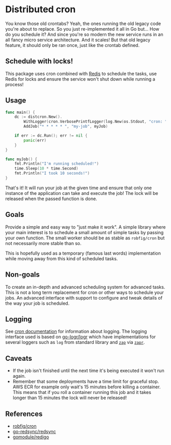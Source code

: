 # Distributed cron

You know those old crontabs? Yeah, the ones running the old legacy code you're
about to replace. So you just re-implemented it all in Go but... How do you
schedule it? And since you're so modern the new service runs in an all fancy
micro service architecture. And it scales! But that old legacy feature, it
should only be ran once, just like the crontab defined.

## Schedule with locks!

This package uses cron combined with [Redis](https://redis.io/) to schedule the
tasks, use Redis for locks and ensure the service won't shut down while running
a process!

## Usage

```go
func main() {
    dc := distcron.New().
        WithLogger(cron.VerbosePrintfLogger(log.New(os.Stdout, "cron: ", log.LstdFlags))).
        AddJob("* * * * * ", "my-job", myJob)

    if err := dc.Run(); err != nil {
        panic(err)
    }
}

func myJob() {
    fmt.Println("I'm running scheduled!")
    time.Sleep(10 * time.Second)
    fmt.Println("I took 10 seconds!")
}
```

That's it! It will run your job at the given time and ensure that only one
instance of the application can take and execute the job! The lock will be
released when the passed function is done.

## Goals

Provide a simple and easy way to "just make it work". A simple library where
your main interest is to schedule a small amount of simple tasks by passing your
own function. The small worker should be as stable as `robfig/cron` but not
necessarily more stable than so.

This is hopefully used as a temporary (famous last words)
implementation while moving away from this kind of scheduled tasks.

## Non-goals

To create an in-depth and advanced scheduling system for advanced tasks. This is
not a long term replacement for cron or other ways to schedule your jobs. An
advanced interface with support to configure and tweak details of the way your
job is scheduled.

## Logging

See [cron documentation](https://godoc.org/github.com/robfig/cron#Logger) for
information about logging. The logging interface used is based on
[go-logr/logr](https://github.com/go-logr/logr) which have implementations for
several loggers such as `log` from standard library and
[`zap`](https://github.com/uber-go/zap) via
[`zapr`](https://github.com/go-logr/zapr).

## Caveats

* If the job isn't finished until the next time it's being executed it won't run
  again.
* Remember that some deployments have a time limit for graceful stop. AWS ECR
  for example only wait's 15 minutes before killing a container. This means that
  if you roll a container running this job and it takes longer than 15 minutes
  the lock will never be released!

## References

* [robfig/cron](github.com/robfig/cron)
* [go-redsync/redsync]( https://github.com/go-redsync/redsync)
* [gomodule/redigo](https://github.com/gomodule/redigo)
